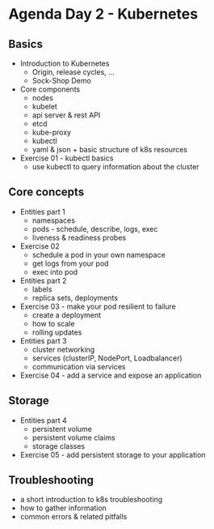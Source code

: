 # Agenda Day 2 - Kubernetes

## Basics
* Introduction to Kubernetes
  * Origin, release cycles, ...
  * Sock-Shop Demo
* Core components
  * nodes
  * kubelet
  * api server & rest API
  * etcd
  * kube-proxy
  * kubectl
  * yaml & json + basic structure of k8s resources
* Exercise 01 - kubectl basics
  * use kubectl to query information about the cluster

## Core concepts
* Entities part 1
  * namespaces
  * pods - schedule, describe, logs, exec
  * liveness & readiness probes
* Exercise 02
  * schedule a pod in your own namespace
  * get logs from your pod
  * exec into pod
* Entities part 2
  * labels
  * replica sets, deployments
* Exercise 03 - make your pod resilient to failure
  * create a deployment
  * how to scale
  * rolling updates
* Entities part 3
  * cluster networking
  * services (clusterIP, NodePort, Loadbalancer)
  * communication via services
* Exercise 04 - add a service and expose an application

## Storage
* Entities part 4
  * persistent volume
  * persistent volume claims
  * storage classes
* Exercise 05 - add persistent storage to your application

## Troubleshooting
* a short introduction to k8s troubleshooting
* how to gather information
* common errors & related pitfalls
